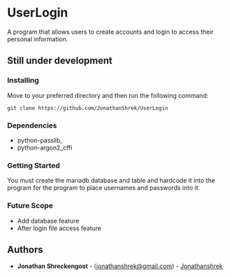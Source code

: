 # UserLogin
A program that allows users to create accounts and login to access their personal information.

## Still under development ##

### Installing

Move to your preferred directory and then run the following command:

	git clone https://github.com/JonathanShrek/UserLogin
	
### Dependencies

* python-passlib, 
* python-argon2_cffi
	
### Getting Started
	
You must create the mariadb database and table and hardcode it into the program for the program to place usernames and passwords into it.
	
### Future Scope

* Add database feature
* After login file access feature

## Authors

* **Jonathan Shreckengost** - (jonathanshrek@gmail.com) - [Jonathanshrek](https://github.com/JonathanShrek)
